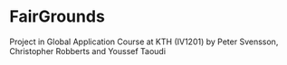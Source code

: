 # FairGrounds  
Project in Global Application Course at KTH (IV1201) by Peter Svensson, Christopher Robberts and Youssef Taoudi
